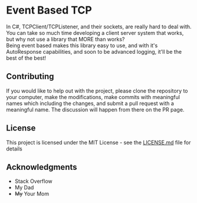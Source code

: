 # Event Based TCP

In C#, TCPClient/TCPListener, and their sockets, are really hard to deal with. You can take so much time developing a client server system that works, but why not use a library that MORE than works?  
Being event based makes this library easy to use, and with it's AutoResponse capabilities, and soon to be advanced logging, it'll be the best of the best!

## Contributing

If you would like to help out with the project, please clone the repository to your computer, make the modifications, make commits with meaningful names which including the changes, and submit a pull request with a meaningful name. The discussion will happen from there on the PR page.

## License

This project is licensed under the MIT License - see the [LICENSE.md](LICENSE.md) file for details

## Acknowledgments

* Stack Overflow
* My Dad
* ~~My~~ Your Mom
